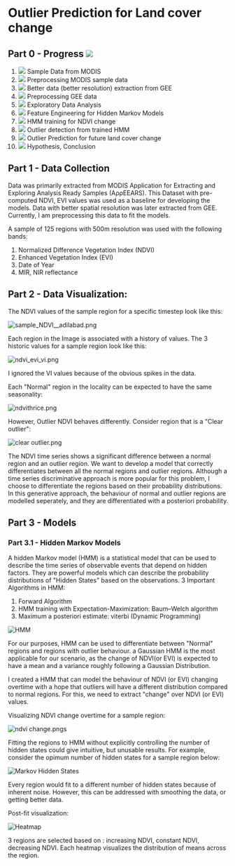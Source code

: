 # Outlier Prediction for Land cover change

## Part 0 - Progress ![](https://geps.dev/progress/68)

1. ![](https://geps.dev/progress/100) Sample Data from MODIS                               
2. ![](https://geps.dev/progress/100) Preprocessing MODIS sample data                      
3. ![](https://geps.dev/progress/100) Better data (better resolution) extraction from GEE  
4. ![](https://geps.dev/progress/40) Preprocessing GEE data                               
5. ![](https://geps.dev/progress/90) Exploratory Data Analysis                            
6. ![](https://geps.dev/progress/80) Feature Engineering for Hidden Markov Models         
7. ![](https://geps.dev/progress/100) HMM training for NDVI change                         
8. ![](https://geps.dev/progress/40) Outlier detection from trained HMM  
9. ![](https://geps.dev/progress/30) Outlier Prediction for future land cover change 
10. ![](https://geps.dev/progress/0) Hypothesis, Conclusion                

## Part 1 - Data Collection
Data was primarily extracted from MODIS Application for Extracting and Exploring Analysis Ready Samples (AρρEEARS). This Dataset with pre-computed NDVI, EVI values was used as a baseline for developing the models. 
Data with better spatial resolution was later extracted from GEE. Currently, I am preprocessing this data to fit the models.


A sample of 125 regions with 500m resolution was used with the following bands:

1. Normalized Difference Vegetation Index (NDVI)
2. Enhanced Vegetation Index (EVI)
3. Date of Year
4. MIR, NIR reflectance

## Part 2 - Data Visualization:

The NDVI values of the sample region for a specific timestep look like this:

![sample_NDVI__adilabad.png](plots/sample_NDVI__adilabad.png)

Each region in the Image is associated with a history of values.  The 3 historic values for a sample region look like this:

![ndvi_evi_vi.png](plots/ndvi_evi_vi.png)

I ignored the VI values because of the obvious spikes in the data. 

Each "Normal" region in the locality can be expected to have the same seasonality:

![ndvithrice.png](plots/ndvithrice.png)

However, Outlier NDVI behaves differently. Consider region that is a "Clear outlier":

![clear outlier.png](plots/clear-outlier.png)

The NDVI time series shows a significant difference between a normal region and an outlier region. We want to develop a model that correctly differentiates between all the normal regions and outlier regions. Although a time series discriminative approach is more popular for this problem, I choose to differentiate the regions based on their probability distributions. In this generative approach, the behaviour of normal and outlier regions are modelled seperately, and they are differentiated with a posteriori probability.



## Part 3 - Models
### Part 3.1 - Hidden Markov Models

A hidden Markov model (HMM) is a statistical model that can be used to describe the time series of observable events that depend on hidden factors. They are powerful models which can describe the probability distributions of "Hidden States" based on the observations. 
3 Important Algorithms in HMM:
1. Forward Algorithm
2. HMM training with Expectation-Maximization: Baum–Welch algorithm
3. Maximum a posteriori estimate: viterbi (Dynamic Programming)

![HMM](imgs/hmm.png)

For our purposes, HMM can be used to differentiate between "Normal" regions and regions with outlier behaviour. a Gaussian HMM is the most applicable for our scenario, as the change of NDVI(or EVI) is expected to have a mean and a variance roughly following a Gaussian Distribution.

I created a HMM that can model the behaviour of NDVI (or EVI) changing overtime with a hope that outliers will have a different distribution compared to normal regions.  For this, we need to extract "change" over NDVI (or EVI) values. 

Visualizing NDVI change overtime for a sample region:

![ndvi change.pngs](plots/ndvi_change.png)

Fitting the regions to HMM without explicitly controlling the number of hidden states could give intuitive, but unusable results. For example, consider the opimum number of hidden states for a sample region below:

![Markov Hidden States](plots/Hidden_states.png)

Every region would fit to a different number of hidden states because of inherent noise. However, this can be addressed with smoothing the data, or getting better data.


Post-fit visualization:

![Heatmap](plots/ndviheatmap.png)

3 regions are selected based on : increasing NDVI, constant NDVI, decreasing NDVI. Each heatmap visualizes the distribution of means across the region. 
 










